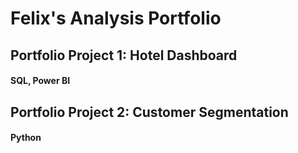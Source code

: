 # Felix's Analysis Portfolio

## Portfolio Project 1: Hotel Dashboard
#### SQL, Power BI

## Portfolio Project 2: Customer Segmentation
#### Python
